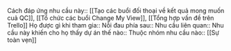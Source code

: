 Cách đáp ứng nhu cầu này:: [[Tạo các buổi đối thoại về kết quả mong muốn cuả QC]], [[Tổ chức các buổi Change My View]], [[Tổng hợp vấn đề trên Trello]]
Họ được gì khi tham gia:: 
Nỗi đau phía sau:: 
Nhu cầu liên quan:: 
Nhu cầu này khiến cho họ thấy dự án thế nào:: 
Thuộc nhóm nhu cầu nào:: [[Sự toàn vẹn]]

